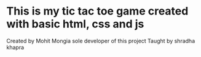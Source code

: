 # This is my tic tac toe game created with basic html, css and js

Created by Mohit Mongia sole developer of this project
Taught by shradha khapra